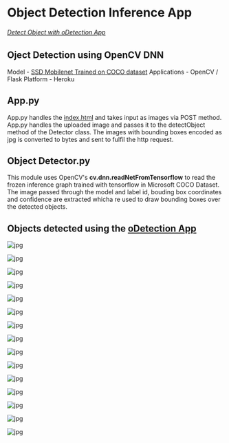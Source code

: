 # Object Detection Inference App  
  
  
###### [Detect Object with oDetection App](https://odetection.herokuapp.com/)  
  
  
## Oject Detection using OpenCV DNN

Model - [SSD Mobilenet Trained on COCO dataset](https://github.com/tensorflow/models/blob/master/research/object_detection/g3doc/detection_model_zoo.md)
Applications - OpenCV / Flask
Platform - Heroku  
  
  
  
  
## App.py  
  
  
  
App.py handles the [index.html](https://github.com/kashyam/obj_det_inference/tree/master/templates/index.html) and takes input as images via POST method.  
App.py handles the uploaded image and passes it to the detectObject method of the Detector class. The images with bounding boxes encoded as jpg is converted to bytes and sent to fulfil the http request.  
  
  
  
  
  
## Object Detector.py  
  
  
  
This module uses OpenCV's **cv.dnn.readNetFromTensorflow** to read the frozen inference graph trained with tensorflow in Microsoft COCO Dataset. The image passed through the model and label id, bouding box coordinates and confidence are extracted whicha re used to draw bounding boxes over the detected objects.  
  
  
  
  
## Objects detected using the [oDetection App](https://odetection.herokuapp.com/)  
  
  
  ![jpg](/detections/elephant1.jpg)
  
  
  
  
  ![jpg](/detections/elephant2.jpg)
  
  
  
  
  ![jpg](/detections/bench.jpg)
  
  
  
  
  ![jpg](/detections/bird1.jpg)
  
  
  
  
  ![jpg](/detections/bus1.jpg)
  
  
  
  
  ![jpg](/detections/bird2.jpg)
  
  
  
  
  ![jpg](/detections/zebra.jpg)
  
  
  
  
  ![jpg](/detections/car1.jpg)
  
  
  
  
  ![jpg](/detections/car2.jpg)
  
  
  
  
  ![jpg](/detections/carrot.jpg)
  
  
  
  
  ![jpg](/detections/car3.jpg)
  
  
  
  
  ![jpg](/detections/cow1.jpg)
  
  
  
  
  ![jpg](/detections/chair1.jpg)
  
  
  
  
  ![jpg](/detections/cow2.jpg)
  
  
  
  
  ![jpg](/detections/cows3.jpg)

